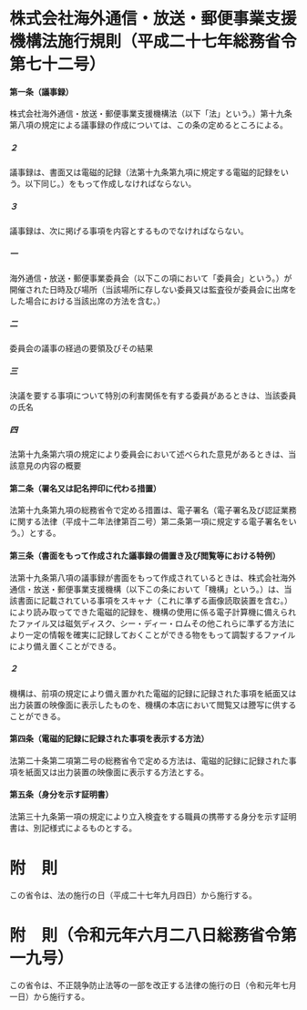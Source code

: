 # 株式会社海外通信・放送・郵便事業支援機構法施行規則（平成二十七年総務省令第七十二号）
#### 第一条（議事録）
株式会社海外通信・放送・郵便事業支援機構法（以下「法」という。）第十九条第八項の規定による議事録の作成については、この条の定めるところによる。
##### ２
議事録は、書面又は電磁的記録（法第十九条第九項に規定する電磁的記録をいう。以下同じ。）をもって作成しなければならない。
##### ３
議事録は、次に掲げる事項を内容とするものでなければならない。
##### 一
海外通信・放送・郵便事業委員会（以下この項において「委員会」という。）が開催された日時及び場所（当該場所に存しない委員又は監査役が委員会に出席をした場合における当該出席の方法を含む。）
##### 二
委員会の議事の経過の要領及びその結果
##### 三
決議を要する事項について特別の利害関係を有する委員があるときは、当該委員の氏名
##### 四
法第十九条第六項の規定により委員会において述べられた意見があるときは、当該意見の内容の概要
#### 第二条（署名又は記名押印に代わる措置）
法第十九条第九項の総務省令で定める措置は、電子署名（電子署名及び認証業務に関する法律（平成十二年法律第百二号）第二条第一項に規定する電子署名をいう。）とする。
#### 第三条（書面をもって作成された議事録の備置き及び閲覧等における特例）
法第十九条第八項の議事録が書面をもって作成されているときは、株式会社海外通信・放送・郵便事業支援機構（以下この条において「機構」という。）は、当該書面に記載されている事項をスキャナ（これに準ずる画像読取装置を含む。）により読み取ってできた電磁的記録を、機構の使用に係る電子計算機に備えられたファイル又は磁気ディスク、シー・ディー・ロムその他これらに準ずる方法により一定の情報を確実に記録しておくことができる物をもって調製するファイルにより備え置くことができる。
##### ２
機構は、前項の規定により備え置かれた電磁的記録に記録された事項を紙面又は出力装置の映像面に表示したものを、機構の本店において閲覧又は謄写に供することができる。
#### 第四条（電磁的記録に記録された事項を表示する方法）
法第二十条第二項第二号の総務省令で定める方法は、電磁的記録に記録された事項を紙面又は出力装置の映像面に表示する方法とする。
#### 第五条（身分を示す証明書）
法第三十九条第一項の規定により立入検査をする職員の携帯する身分を示す証明書は、別記様式によるものとする。
# 附　則
この省令は、法の施行の日（平成二十七年九月四日）から施行する。
# 附　則（令和元年六月二八日総務省令第一九号）
この省令は、不正競争防止法等の一部を改正する法律の施行の日（令和元年七月一日）から施行する。

